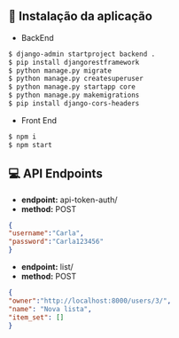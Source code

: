 ## :pencil: Instalação da aplicação 
- BackEnd
``` bash
$ django-admin startproject backend . 
$ pip install djangorestframework
$ python manage.py migrate
$ python manage.py createsuperuser
$ python manage.py startapp core
$ python manage.py makemigrations
$ pip install django-cors-headers
```
- Front End 
``` bash
$ npm i
$ npm start
```

## 💻 API Endpoints


- **endpoint:** api-token-auth/
- **method:** POST 
```json
{
"username":"Carla",
"password":"Carla123456"
}
```
- **endpoint:** list/
- **method:** POST 
```json
{
"owner":"http://localhost:8000/users/3/",
"name": "Nova lista",
"item_set": []
}
```
